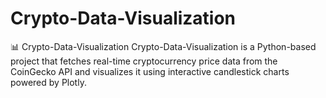# Crypto-Data-Visualization
📊 Crypto-Data-Visualization Crypto-Data-Visualization is a Python-based project that fetches real-time cryptocurrency price data from the CoinGecko API and visualizes it using interactive candlestick charts powered by Plotly.  
